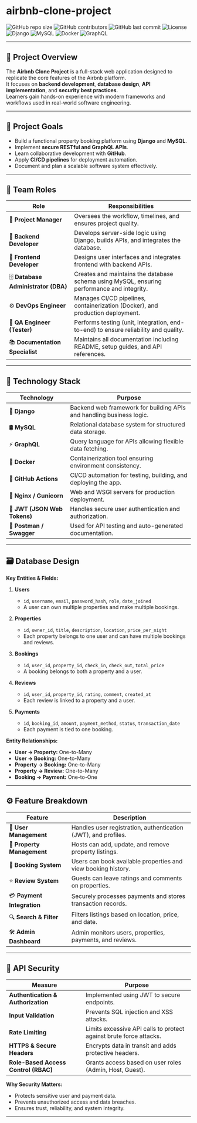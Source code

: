 # airbnb-clone-project

![GitHub repo size](https://img.shields.io/github/repo-size/yourusername/airbnb-clone-project)
![GitHub contributors](https://img.shields.io/github/contributors/yourusername/airbnb-clone-project)
![GitHub last commit](https://img.shields.io/github/last-commit/yourusername/airbnb-clone-project)
![License](https://img.shields.io/badge/license-MIT-blue.svg)
![Django](https://img.shields.io/badge/Django-4.x-green)
![MySQL](https://img.shields.io/badge/MySQL-8.x-blue)
![Docker](https://img.shields.io/badge/Docker-ready-lightblue)
![GraphQL](https://img.shields.io/badge/GraphQL-integrated-pink)

---

## 📘 Project Overview
The **Airbnb Clone Project** is a full-stack web application designed to replicate the core features of the Airbnb platform.  
It focuses on **backend development**, **database design**, **API implementation**, and **security best practices**.  
Learners gain hands-on experience with modern frameworks and workflows used in real-world software engineering.

---

## 🎯 Project Goals
- Build a functional property booking platform using **Django** and **MySQL**.  
- Implement **secure RESTful and GraphQL APIs**.  
- Learn collaborative development with **GitHub**.  
- Apply **CI/CD pipelines** for deployment automation.  
- Document and plan a scalable software system effectively.

---

## 👥 Team Roles

| **Role** | **Responsibilities** |
|-----------|----------------------|
| 🧭 **Project Manager** | Oversees the workflow, timelines, and ensures project quality. |
| 🧱 **Backend Developer** | Develops server-side logic using Django, builds APIs, and integrates the database. |
| 🎨 **Frontend Developer** | Designs user interfaces and integrates frontend with backend APIs. |
| 🗄️ **Database Administrator (DBA)** | Creates and maintains the database schema using MySQL, ensuring performance and integrity. |
| ⚙️ **DevOps Engineer** | Manages CI/CD pipelines, containerization (Docker), and production deployment. |
| 🧪 **QA Engineer (Tester)** | Performs testing (unit, integration, end-to-end) to ensure reliability and quality. |
| 📚 **Documentation Specialist** | Maintains all documentation including README, setup guides, and API references. |

---
## 🧰 Technology Stack

| **Technology** | **Purpose** |
|----------------|-------------|
| 🐍 **Django** | Backend web framework for building APIs and handling business logic. |
| 🛢️ **MySQL** | Relational database system for structured data storage. |
| ⚡ **GraphQL** | Query language for APIs allowing flexible data fetching. |
| 🐳 **Docker** | Containerization tool ensuring environment consistency. |
| 🔁 **GitHub Actions** | CI/CD automation for testing, building, and deploying the app. |
| 🚀 **Nginx / Gunicorn** | Web and WSGI servers for production deployment. |
| 🔐 **JWT (JSON Web Tokens)** | Handles secure user authentication and authorization. |
| 🧩 **Postman / Swagger** | Used for API testing and auto-generated documentation. |

---
## 🗃️ Database Design

**Key Entities & Fields:**

1. **Users**
   - `id`, `username`, `email`, `password_hash`, `role`, `date_joined`
   - A user can own multiple properties and make multiple bookings.

2. **Properties**
   - `id`, `owner_id`, `title`, `description`, `location`, `price_per_night`
   - Each property belongs to one user and can have multiple bookings and reviews.

3. **Bookings**
   - `id`, `user_id`, `property_id`, `check_in`, `check_out`, `total_price`
   - A booking belongs to both a property and a user.

4. **Reviews**
   - `id`, `user_id`, `property_id`, `rating`, `comment`, `created_at`
   - Each review is linked to a property and a user.

5. **Payments**
   - `id`, `booking_id`, `amount`, `payment_method`, `status`, `transaction_date`
   - Each payment is tied to one booking.

**Entity Relationships:**
- **User → Property:** One-to-Many  
- **User → Booking:** One-to-Many  
- **Property → Booking:** One-to-Many  
- **Property → Review:** One-to-Many  
- **Booking → Payment:** One-to-One  

---
## ⚙️ Feature Breakdown

| **Feature** | **Description** |
|--------------|-----------------|
| 👤 **User Management** | Handles user registration, authentication (JWT), and profiles. |
| 🏡 **Property Management** | Hosts can add, update, and remove property listings. |
| 📅 **Booking System** | Users can book available properties and view booking history. |
| ⭐ **Review System** | Guests can leave ratings and comments on properties. |
| 💳 **Payment Integration** | Securely processes payments and stores transaction records. |
| 🔍 **Search & Filter** | Filters listings based on location, price, and date. |
| 🛠️ **Admin Dashboard** | Admin monitors users, properties, payments, and reviews. |

---
## 🔐 API Security

| **Measure** | **Purpose** |
|--------------|-------------|
| **Authentication & Authorization** | Implemented using JWT to secure endpoints. |
| **Input Validation** | Prevents SQL injection and XSS attacks. |
| **Rate Limiting** | Limits excessive API calls to protect against brute force attacks. |
| **HTTPS & Secure Headers** | Encrypts data in transit and adds protective headers. |
| **Role-Based Access Control (RBAC)** | Grants access based on user roles (Admin, Host, Guest). |

**Why Security Matters:**
- Protects sensitive user and payment data.  
- Prevents unauthorized access and data breaches.  
- Ensures trust, reliability, and system integrity.

---

